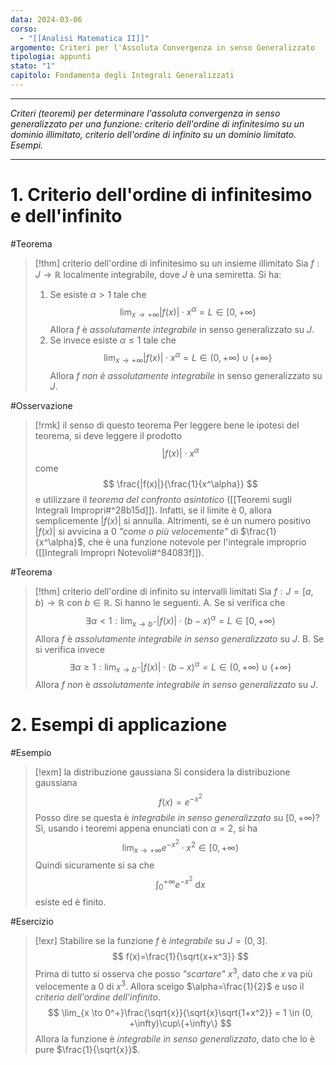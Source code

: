 ```yaml
---
data: 2024-03-06
corso:
  - "[[Analisi Matematica II]]"
argomento: Criteri per l'Assoluta Convergenza in senso Generalizzato
tipologia: appunti
stato: "1"
capitolo: Fondamenta degli Integrali Generalizzati
---
```

- - -
*Criteri (teoremi) per determinare l'assoluta convergenza in senso generalizzato per una funzione: criterio dell'ordine di infinitesimo su un dominio illimitato, criterio dell'ordine di infinito su un dominio limitato. Esempi.*
- - -
# 1. Criterio dell'ordine di infinitesimo e dell'infinito
#Teorema 
> [!thm] criterio dell'ordine di infinitesimo su un insieme illimitato
> Sia $f:J \longrightarrow \mathbb{R}$ localmente integrabile, dove $J$ è una semiretta.
> Si ha:
> 1. Se esiste $\alpha>1$ tale che
> $$
> \lim_{x \to +\infty}|f(x)|\cdot x^\alpha = L \in [0, +\infty)
> $$
> Allora $f$ è *assolutamente integrabile* in senso generalizzato su $J$.
> 2. Se invece esiste $\alpha \leq 1$ tale che
> $$
>  \lim_{x \to +\infty}|f(x)|\cdot x^\alpha = L \in (0, +\infty) \cup \{+\infty\}
> $$
> Allora $f$ *non è assolutamente integrabile* in senso generalizzato su $J$.
> $$
> $$

#Osservazione 
> [!rmk] il senso di questo teorema
> Per leggere bene le ipotesi del teorema, si deve leggere il prodotto
> $$
> \left |f(x) \right | \cdot x^\alpha
> $$
> come
> $$
> \frac{|f(x)|}{\frac{1}{x^\alpha}}
> $$
> e utilizzare il *teorema del confronto asintotico* ([[Teoremi sugli Integrali Impropri#^28b15d]]). Infatti, se il limite è $0$, allora semplicemente $|f(x)|$ si annulla. Altrimenti, se è un numero positivo $|f(x)|$ si avvicina a $0$ *"come o più velocemente"* di $\frac{1}{x^\alpha}$, che è una funzione notevole per l'integrale improprio ([[Integrali Impropri Notevoli#^84083f]]).

#Teorema 
> [!thm] criterio dell'ordine di infinito su intervalli limitati
> Sia $f:J=[a,b) \longrightarrow \mathbb{R}$ con $b \in \mathbb{R}$.
> Si hanno le seguenti.
> A. Se si verifica che
> $$
> \exists \alpha < 1 : \lim_{x \to b^{-} }|f(x)|\cdot(b-x)^\alpha = L \in [0, +\infty) 
> $$
> Allora $f$ è *assolutamente integrabile in senso generalizzato* su $J$.
> B. Se si verifica invece
> $$
> \exists \alpha \geq 1 : \lim_{x \to b^{-} }|f(x)|\cdot(b-x)^\alpha = L \in (0, +\infty) \cup \{+\infty\} 
> $$
> Allora $f$ *non* è *assolutamente integrabile in senso generalizzato* su $J$.

# 2. Esempi di applicazione
#Esempio 
> [!exm] la distribuzione gaussiana
> Si considera la distribuzione gaussiana
> $$
> f(x)=e^{-x^2}
> $$
> Posso dire se questa è *integrabile in senso generalizzato* su $[0, +\infty)$? Sì, usando i teoremi appena enunciati con $\alpha=2$, si ha
> $$
> \lim_{x \to +\infty}e^{-x^2}\cdot x^2 \in [0, +\infty)
> $$
> Quindi sicuramente si sa che
> $$
> \int_0^{+\infty}e^{-x^2} \ \text{d}x
> $$
> esiste ed è finito.

#Esercizio  
> [!exr] 
> Stabilire se la funzione $f$ è *integrabile* su $J=(0, 3]$.
> $$
> f(x)=\frac{1}{\sqrt{x+x^3}}
> $$
> Prima di tutto si osserva che posso *"scartare"* $x^3$, dato che $x$ va più velocemente a $0$ di $x^3$. Allora scelgo $\alpha=\frac{1}{2}$ e uso il *criterio dell'ordine dell'infinito*.
> $$
> \lim_{x \to 0^+}\frac{\sqrt{x}}{\sqrt{x}\sqrt{1+x^2}} = 1 \in (0, +\infty)\cup\{+\infty\}
> $$
> Allora la funzione è *integrabile in senso generalizzato*, dato che lo è pure $\frac{1}{\sqrt{x}}$.

